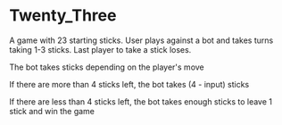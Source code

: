 # Twenty_Three
A game with 23 starting sticks. User plays against a bot and takes turns taking 1-3 sticks. Last player to take a stick loses.

The bot takes sticks depending on the player's move

If there are more than 4 sticks left, the bot takes (4 - input) sticks

If there are less than 4 sticks left, the bot takes enough sticks to leave 1 stick and win the game


